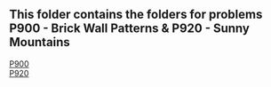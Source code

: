 ## This folder contains the folders for problems P900 - Brick Wall Patterns & P920 - Sunny Mountains
[P900](https://github.com/ShaunJPartridge/4883-PT-Partridge/tree/main/Assignments/A10/P900)<br/>
[P920](https://github.com/ShaunJPartridge/4883-PT-Partridge/tree/main/Assignments/A10/P920)

